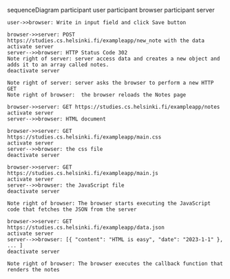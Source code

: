 sequenceDiagram
participant user
participant browser
participant server

    user->>browser: Write in input field and click Save button

    browser->>server: POST https://studies.cs.helsinki.fi/exampleapp/new_note with the data
    activate server
    server-->>browser: HTTP Status Code 302
    Note right of server: server access data and creates a new object and adds it to an array called notes.
    deactivate server

    Note right of server: server asks the browser to perform a new HTTP GET
    Note right of browser:  the browser reloads the Notes page

    browser->>server: GET https://studies.cs.helsinki.fi/exampleapp/notes
    activate server
    server-->>browser: HTML document

    browser->>server: GET https://studies.cs.helsinki.fi/exampleapp/main.css
    activate server
    server-->>browser: the css file
    deactivate server

    browser->>server: GET https://studies.cs.helsinki.fi/exampleapp/main.js
    activate server
    server-->>browser: the JavaScript file
    deactivate server

    Note right of browser: The browser starts executing the JavaScript code that fetches the JSON from the server

    browser->>server: GET https://studies.cs.helsinki.fi/exampleapp/data.json
    activate server
    server-->>browser: [{ "content": "HTML is easy", "date": "2023-1-1" }, ... ]
    deactivate server

    Note right of browser: The browser executes the callback function that renders the notes

